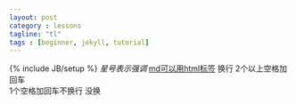 ```yaml
---
layout: post
category : lessons
tagline: "tl"
tags : [beginner, jekyll, tutorial]
---
```

{% include JB/setup %}
*星号表示强调*
<a href="http://g.cn">md可以用html标签</a>
换行 2个以上空格加回车  
1个空格加回车不换行 
没换

